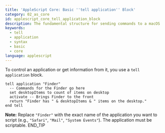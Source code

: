 ```yaml
---
title: 'AppleScript Core: Basic ''tell application'' Block'
category: 02_as_core
id: applescript_core_tell_application_block
description: The fundamental structure for sending commands to a macOS application.
keywords:
  - tell
  - application
  - syntax
  - basic
  - core
language: applescript
---
```


To control an application or get information from it, you use a `tell application` block.

```applescript
tell application "Finder"
  -- Commands for the Finder go here
  set desktopItems to count of items on desktop
  activate -- Brings Finder to the front
  return "Finder has " & desktopItems & " items on the desktop."
end tell
```

**Note:** Replace `"Finder"` with the exact name of the application you want to script (e.g., `"Safari"`, `"Mail"`, `"System Events"`). The application must be scriptable.
END_TIP
